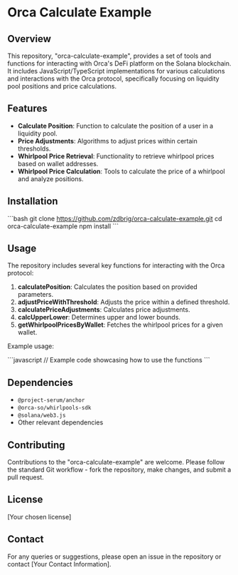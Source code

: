 
# Orca Calculate Example

## Overview

This repository, "orca-calculate-example", provides a set of tools and functions for interacting with Orca's DeFi platform on the Solana blockchain. It includes JavaScript/TypeScript implementations for various calculations and interactions with the Orca protocol, specifically focusing on liquidity pool positions and price calculations.

## Features

- **Calculate Position**: Function to calculate the position of a user in a liquidity pool.
- **Price Adjustments**: Algorithms to adjust prices within certain thresholds.
- **Whirlpool Price Retrieval**: Functionality to retrieve whirlpool prices based on wallet addresses.
- **Whirlpool Price Calculation**: Tools to calculate the price of a whirlpool and analyze positions.

## Installation

\```bash
git clone https://github.com/zdbrig/orca-calculate-example.git
cd orca-calculate-example
npm install
\```

## Usage

The repository includes several key functions for interacting with the Orca protocol:

1. **calculatePosition**: Calculates the position based on provided parameters.
2. **adjustPriceWithThreshold**: Adjusts the price within a defined threshold.
3. **calculatePriceAdjustments**: Calculates price adjustments.
4. **calcUpperLower**: Determines upper and lower bounds.
5. **getWhirlpoolPricesByWallet**: Fetches the whirlpool prices for a given wallet.

Example usage:

\```javascript
// Example code showcasing how to use the functions
\```

## Dependencies

- `@project-serum/anchor`
- `@orca-so/whirlpools-sdk`
- `@solana/web3.js`
- Other relevant dependencies

## Contributing

Contributions to the "orca-calculate-example" are welcome. Please follow the standard Git workflow - fork the repository, make changes, and submit a pull request.

## License

[Your chosen license]

## Contact

For any queries or suggestions, please open an issue in the repository or contact [Your Contact Information].

